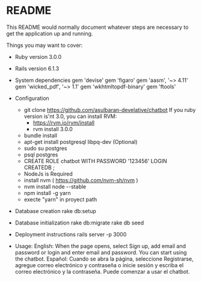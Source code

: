 # README

This README would normally document whatever steps are necessary to get the
application up and running.

Things you may want to cover:

* Ruby version 3.0.0

* Rails version 6.1.3

* System dependencies
  gem 'devise'
  gem 'figaro'
  gem 'aasm', '~> 4.11'
  gem 'wicked_pdf', '~> 1.1'
  gem 'wkhtmltopdf-binary'
  gem 'ftools' 

* Configuration
  - git clone https://github.com/asulbaran-develative/chatbot
    If you ruby version is'nt 3.0, you can install RVM: 
      - https://rvm.io/rvm/install
      - rvm install 3.0.0
  - bundle install   
  - apt-get install postgresql libpq-dev  (Optional)
  - sudo su postgres
  - psql postgres
  - CREATE ROLE chatbot WITH PASSWORD '123456' LOGIN CREATEDB ;
  - NodeJs is Required
  - install nvm ( https://github.com/nvm-sh/nvm )
  - nvm install node --stable
  - npm install -g yarn
  - execte "yarn" in proyect path 

* Database creation
  rake db:setup

* Database initialization
  rake db:migrate
  rake db seed

* Deployment instructions
  rails server -p 3000

* Usage: 
    English: When the page opens, select Sign up, add email and password or login and enter 
             email and password. You can start using the chatbot.
    Español: Cuando se abra la página, seleccione Registrarse, agregue correo electrónico y 
             contraseña o inicie sesión y escriba el correo electrónico y la contraseña.
             Puede comenzar a usar el chatbot.